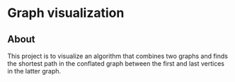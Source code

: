 # Graph visualization

## About
This project is to visualize an algorithm that combines two graphs and finds the shortest path in the conflated graph between the first and last vertices in the latter graph. 
